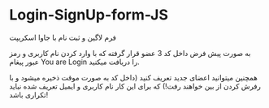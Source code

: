 # Login-SignUp-form-JS
فرم لاگین و ثبت نام با جاوا  اسکریپت

به صورت پیش فرض داخل کد 3 عضو قرار گرفته که با وارد کردن نام کاربری و رمز عبور پیغام You are Login را دریافت میکنید.

همچنین میتوانید اعضای جدید تعریف کنید (داخل کد به صورت موقت ذخیره میشود و با رفرش کردن از بین خواهند رفت!) که برای این کار نام کاربری و
ایمیل تعریف شده نباید تکراری باشد!
